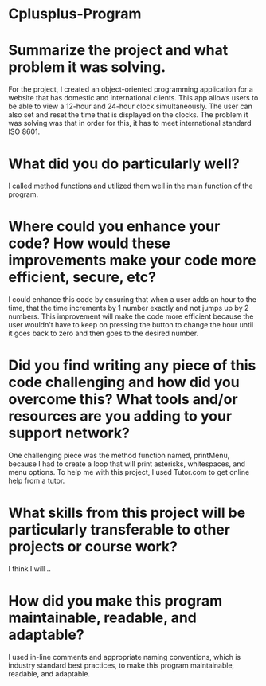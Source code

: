 # Cplusplus-Program 

# Summarize the project and what problem it was solving. 
For the project, I created an object-oriented programming application for a website that has domestic and international clients. This app allows users to be able to view a 12-hour and 24-hour clock simultaneously. The user can also set and reset the time that is displayed on the clocks. The problem it was solving was that in order for this, it has to meet international standard ISO 8601.     

# What did you do particularly well? 
I called method functions and utilized them well in the main function of the program. 

# Where could you enhance your code? How would these improvements make your code more efficient, secure, etc? 
I could enhance this code by ensuring that when a user adds an hour to the time, that the time increments by 1 number exactly and not jumps up by 2 numbers. This improvement will make the code more efficient because the user wouldn't have to keep on pressing the button to change the hour until it goes back to zero and then goes to the desired number.  

# Did you find writing any piece of this code challenging and how did you overcome this? What tools and/or resources are you adding to your support network? 
One challenging piece was the method function named, printMenu, because I had to create a loop that will print asterisks, whitespaces, and menu options. To help me with this project, I used Tutor.com to get online help from a tutor.  

# What skills from this project will be particularly transferable to other projects or course work? 
I think I will  ..

# How did you make this program maintainable, readable, and adaptable? 
I used in-line comments and appropriate naming conventions, which is industry standard best practices, to make this program maintainable, readable, and adaptable. 
